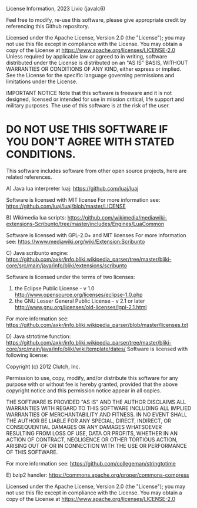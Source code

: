 License Information, 2023 Livio (javalc6)

Feel free to modify, re-use this software, please give appropriate
credit by referencing this Github repository.

Licensed under the Apache License, Version 2.0 (the "License");
you may not use this file except in compliance with the License.
You may obtain a copy of the License at
    https://www.apache.org/licenses/LICENSE-2.0
Unless required by applicable law or agreed to in writing, software
distributed under the License is distributed on an "AS IS" BASIS,
WITHOUT WARRANTIES OR CONDITIONS OF ANY KIND, either express or implied.
See the License for the specific language governing permissions and
limitations under the License.

IMPORTANT NOTICE
Note that this software is freeware and it is not designed, licensed or
intended for use in mission critical, life support and military purposes.
The use of this software is at the risk of the user. 

DO NOT USE THIS SOFTWARE IF YOU DON'T AGREE WITH STATED CONDITIONS.
====================================================================
This software includes software from other open source projects, here are related references.

A) Java lua interpreter luaj: https://github.com/luaj/luaj

Software is licensed with MIT license
For more information see:
https://github.com/luaj/luaj/blob/master/LICENSE

B) Wikimedia lua scripts: https://github.com/wikimedia/mediawiki-extensions-Scribunto/tree/master/includes/Engines/LuaCommon

Software is licensed with GPL-2.0+ and MIT licenses
For more information see:
https://www.mediawiki.org/wiki/Extension:Scribunto

C) Java scribunto engine: https://github.com/axkr/info.bliki.wikipedia_parser/tree/master/bliki-core/src/main/java/info/bliki/extensions/scribunto

Software is licensed under the terms of two licenses:

1) the Eclipse Public License - v 1.0
http://www.opensource.org/licenses/eclipse-1.0.php
2) the GNU Lesser General Public License - v 2.1 or later
http://www.gnu.org/licenses/old-licenses/lgpl-2.1.html

For more information see:
https://github.com/axkr/info.bliki.wikipedia_parser/blob/master/licenses.txt

D) Java strtotime function: https://github.com/axkr/info.bliki.wikipedia_parser/tree/master/bliki-core/src/main/java/info/bliki/wiki/template/dates/
Software is licensed with following license:

Copyright (c) 2012 Clutch, Inc.

Permission to use, copy, modify, and/or distribute this software for any
purpose with or without fee is hereby granted, provided that the above
copyright notice and this permission notice appear in all copies.

THE SOFTWARE IS PROVIDED "AS IS" AND THE AUTHOR DISCLAIMS ALL WARRANTIES
WITH REGARD TO THIS SOFTWARE INCLUDING ALL IMPLIED WARRANTIES OF
MERCHANTABILITY AND FITNESS. IN NO EVENT SHALL THE AUTHOR BE LIABLE FOR
ANY SPECIAL, DIRECT, INDIRECT, OR CONSEQUENTIAL DAMAGES OR ANY DAMAGES
WHATSOEVER RESULTING FROM LOSS OF USE, DATA OR PROFITS, WHETHER IN AN
ACTION OF CONTRACT, NEGLIGENCE OR OTHER TORTIOUS ACTION, ARISING OUT OF
OR IN CONNECTION WITH THE USE OR PERFORMANCE OF THIS SOFTWARE.

For more information see:
https://github.com/collegeman/stringtotime

E) bzip2 handler: https://commons.apache.org/proper/commons-compress

Licensed under the Apache License, Version 2.0 (the "License");
you may not use this file except in compliance with the License.
You may obtain a copy of the License at
    https://www.apache.org/licenses/LICENSE-2.0
